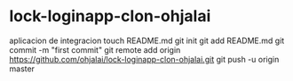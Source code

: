 lock-loginapp-clon-ohjalai
==========================

aplicacion de integracion
touch README.md
git init
git add README.md
git commit -m "first commit"
git remote add origin https://github.com/ohjalai/lock-loginapp-clon-ohjalai.git
git push -u origin master
